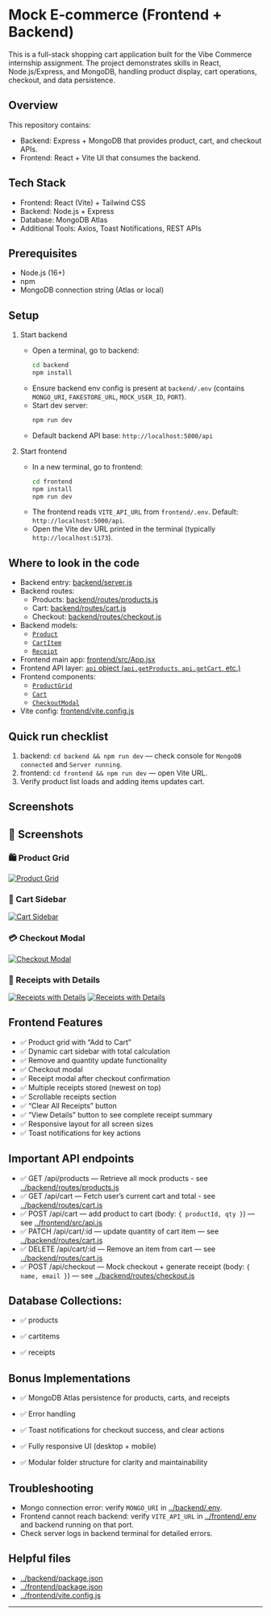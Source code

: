 # Mock E‑commerce (Frontend + Backend)

This is a full-stack shopping cart application built for the Vibe Commerce internship assignment.
The project demonstrates skills in React, Node.js/Express, and MongoDB, handling product display, cart operations, checkout, and data persistence.

## Overview

This repository contains:
- Backend: Express + MongoDB that provides product, cart, and checkout APIs.
- Frontend: React + Vite UI that consumes the backend.

## Tech Stack

- Frontend: React (Vite) + Tailwind CSS
- Backend: Node.js + Express
- Database: MongoDB Atlas
- Additional Tools: Axios, Toast Notifications, REST APIs

## Prerequisites

- Node.js (16+)
- npm
- MongoDB connection string (Atlas or local)

## Setup

1. Start backend
   - Open a terminal, go to backend:
     ```sh
     cd backend
     npm install
     ```
   - Ensure backend env config is present at `backend/.env` (contains `MONGO_URI`, `FAKESTORE_URL`, `MOCK_USER_ID`, `PORT`).
   - Start dev server:
     ```sh
     npm run dev
     ```
   - Default backend API base: `http://localhost:5000/api`

2. Start frontend
   - In a new terminal, go to frontend:
     ```sh
     cd frontend
     npm install
     npm run dev
     ```
   - The frontend reads `VITE_API_URL` from `frontend/.env`. Default: `http://localhost:5000/api`.
   - Open the Vite dev URL printed in the terminal (typically `http://localhost:5173`).

## Where to look in the code

- Backend entry: [backend/server.js](backend/server.js)  
- Backend routes:
  - Products: [backend/routes/products.js](backend/routes/products.js)
  - Cart: [backend/routes/cart.js](backend/routes/cart.js)
  - Checkout: [backend/routes/checkout.js](backend/routes/checkout.js)
- Backend models:
  - [`Product`](backend/models/Product.js)
  - [`CartItem`](backend/models/CartItem.js)
  - [`Receipt`](backend/models/Receipt.js)
- Frontend main app: [frontend/src/App.jsx](frontend/src/App.jsx)
- Frontend API layer: [`api` object (`api.getProducts`, `api.getCart`, etc.)](frontend/src/api.js)
- Frontend components:
  - [`ProductGrid`](frontend/src/components/ProductGrid.jsx)
  - [`Cart`](frontend/src/components/Cart.jsx)
  - [`CheckoutModal`](frontend/src/components/CheckoutModal.jsx)
- Vite config: [frontend/vite.config.js](frontend/vite.config.js)

## Quick run checklist

1. backend: `cd backend && npm run dev` — check console for `MongoDB connected` and `Server running`.
2. frontend: `cd frontend && npm run dev` — open Vite URL.
3. Verify product list loads and adding items updates cart.

## Screenshots

## 📸 Screenshots

### 🛍️ Product Grid
[![Product Grid](../screenshots/product-grid.png)](../screenshots/product-grid.png)

### 🧺 Cart Sidebar
[![Cart Sidebar](../screenshots/cart.png)](../screenshots/cart.png)

### 💳 Checkout Modal
[![Checkout Modal](../screenshots/checkout-modal.png)](../screenshots/checkout-modal.png)

### 🧾 Receipts with Details
[![Receipts with Details](../screenshots/receipt1.png)](../screenshots/receipt1.png)
[![Receipts with Details](../screenshots/receipt2.png)](../screenshots/receipt2.png)


## Frontend Features

- ✅ Product grid with “Add to Cart”
- ✅ Dynamic cart sidebar with total calculation
- ✅ Remove and quantity update functionality
- ✅ Checkout modal
- ✅ Receipt modal after checkout confirmation
- ✅ Multiple receipts stored (newest on top)
- ✅ Scrollable receipts section
- ✅ “Clear All Receipts” button
- ✅ “View Details” button to see complete receipt summary
- ✅ Responsive layout for all screen sizes
- ✅ Toast notifications for key actions

## Important API endpoints

- ✅ GET /api/products — Retrieve all mock products - see [../backend/routes/products.js](../backend/routes/products.js)  
- ✅ GET /api/cart — Fetch user’s current cart and total - see [../backend/routes/cart.js](../backend/routes/cart.js)  
- ✅ POST /api/cart — add product to cart (body: `{ productId, qty }`) — see [../frontend/src/api.js](../frontend/src/api.js)  
- ✅ PATCH /api/cart/:id — update quantity of cart item — see [../backend/routes/cart.js](../backend/routes/cart.js)  
- ✅ DELETE /api/cart/:id — Remove an item from cart — see [../backend/routes/cart.js](../backend/routes/cart.js)  
- ✅ POST /api/checkout — Mock checkout + generate receipt (body: `{ name, email }`) — see [../backend/routes/checkout.js](../backend/routes/checkout.js)

## Database Collections:

- ✅ products

- ✅ cartitems

- ✅ receipts

## Bonus Implementations

- ✅ MongoDB Atlas persistence for products, carts, and receipts

- ✅ Error handling

- ✅ Toast notifications for checkout success, and clear actions

- ✅ Fully responsive UI (desktop + mobile)

- ✅ Modular folder structure for clarity and maintainability


## Troubleshooting

- Mongo connection error: verify `MONGO_URI` in [../backend/.env](../backend/.env).
- Frontend cannot reach backend: verify `VITE_API_URL` in [../frontend/.env](../frontend/.env) and backend running on that port.
- Check server logs in backend terminal for detailed errors.

## Helpful files
- [../backend/package.json](../backend/package.json)
- [../frontend/package.json](../frontend/package.json)
- [../frontend/vite.config.js](../frontend/vite.config.js)

---
